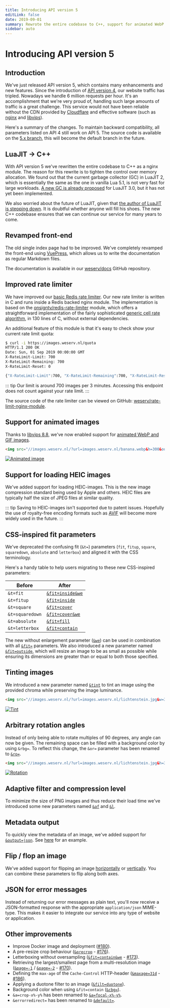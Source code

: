 ```yaml
---
title: Introducing API version 5
editLink: false
date: 2019-09-01
summary: Rewrote the entire codebase to C++, support for animated WebP and GIF images, plus many more improvements.
sidebar: auto
---
```


# Introducing API version 5

## Introduction
We've just released API version 5, which contains many enhancements and new features. Since the
introduction of [API version 4][version-4-post], our website traffic has tripled. Nowadays we handle 6 million requests per
hour. It's an accomplishment that we're very proud of, handling such large amounts of traffic is a great
challenge. This service would not have been reliable without the CDN provided by [Cloudflare][cloudflare] and
effective software (such as [nginx][nginx] and [libvips][libvips]).

Here's a summary of the changes. To maintain backward compatibility, all parameters listed on API 4 still
work on API 5. The source code is available on the [5.x branch][5.x-branch], this will become the default branch in
the future.

## LuaJIT → C++
With API version 5 we've rewritten the entire codebase to C++ as a nginx module. The reason for this
rewrite is to tighten the control over memory allocation. We found out that the current garbage collector
(GC) in LuaJIT 2, which is essentially the same as the one in vanilla Lua 5.1, is not very fast for large
workloads. [A new GC is already proposed][luajit-new-gc] for LuaJIT 3.0, but it has not yet been implemented.

We also worried about the future of LuaJIT, given that [the author of LuaJIT is stepping down][luajit-maintenance]. It is
doubtful whether anyone will fill his shoes. The new C++ codebase ensures that we can continue our
service for many years to come.

## Revamped front-end
The old single index page had to be improved. We've completely revamped the front-end using
[VuePress][vuepress], which allows us to write the documentation as regular Markdown files.

The documentation is available in our [weserv/docs][weserv-docs] GitHub repository.

## Improved rate limiter
We have improved our [basic Redis rate limiter](https://redis.io/commands/incr#pattern-rate-limiter-2). Our new rate limiter is written in C and runs inside a
Redis backed nginx module. The implementation is based on the [onsigntv/redis-rate-limiter][onsigntv/redis-rate-limiter] module,
which offers a straightforward implementation of the fairly sophisticated [generic cell rate algorithm][gcra],
in 130 lines of C, without external dependencies.

An additional feature of this module is that it's easy to check show your current rate limit quota:
```bash
$ curl -i https://images.weserv.nl/quota
HTTP/1.1 200 OK
Date: Sun, 01 Sep 2019 00:00:00 GMT
X-RateLimit-Limit: 700
X-RateLimit-Remaining: 700
X-RateLimit-Reset: 0

{"X-RateLimit-Limit":700, "X-RateLimit-Remaining":700, "X-RateLimit-Reset":0}
```

::: tip
Our limit is around 700 images per 3 minutes. Accessing this endpoint does not count against
your rate limit.
:::

The source code of the rate limiter can be viewed on GitHub: [weserv/rate-limit-nginx-module][rate-limit-nginx-module].

## Support for animated images
Thanks to [libvips 8.8][libvips-8.8], we've now enabled support for [animated WebP and GIF images][n-pages].

```html
<img src="//images.weserv.nl/?url=images.weserv.nl/banana.webp&h=300&output=gif&n=-1">
```
[![Animated image](/static/banana.webp?h=300&output=gif&n=-1)](/?url=images.weserv.nl/banana.webp&h=300&output=gif&n=-1)

## Support for loading HEIC images
We've added support for loading HEIC-images. This is the new image compression standard being used by
Apple and others. HEIC files are typically half the size of JPEG files at similar quality.

::: tip
Saving to HEIC-images isn't supported due to patent issues. Hopefully the use of royalty-free
encoding formats such as [AVIF][avif] will become more widely used in the future.
:::

## CSS-inspired fit parameters
We've deprecated the confusing fit (`&t=`) parameters (`fit`, `fitup`, `square`, `squaredown`, `absolute`
and `letterbox`) and aligned it with the CSS terminology.

Here's a handy table to help users migrating to these new CSS-inspired parameters:

| Before          | After                          |
| ----------------|--------------------------------|
| `&t=fit`        | [`&fit=inside&we`][fit-inside] |
| `&t=fitup`      | [`&fit=inside`][fit-inside]    |
| `&t=square`     | [`&fit=cover`][fit-cover]      |
| `&t=squaredown` | [`&fit=cover&we`][fit-cover]   |
| `&t=absolute`   | [`&fit=fill`][fit-fill]        |
| `&t=letterbox`  | [`&fit=contain`][fit-contain]  |

The new without enlargement parameter ([`&we`][without-enlargement]) can be used in combination with all [`&fit=`][fit]
parameters. We also introduced a new parameter named [`&fit=outside`][fit-outside], which will resize an image to
be as small as possible while ensuring its dimensions are greater than or equal to both those specified.

## Tinting images
We introduced a new parameter named [`&tint`][tint] to tint an image using the provided chroma
while preserving the image luminance.

```html
<img src="//images.weserv.nl/?url=images.weserv.nl/lichtenstein.jpg&w=300&tint=red">
```
[![Tint](/static/lichtenstein.jpg?w=300&tint=red)](/?url=images.weserv.nl/lichtenstein.jpg&w=300&tint=red)

## Arbitrary rotation angles
Instead of only being able to rotate multiples of 90 degrees, any angle can now be given. The remaining
space can be filled with a background color by using `&rbg=`. To reflect this change, the `&or=`
parameter has been renamed to [`&ro=`][rotation].

```html
<img src="//images.weserv.nl/?url=images.weserv.nl/lichtenstein.jpg&h=300&ro=45">
```
[![Rotation](/static/lichtenstein.jpg?h=300&ro=45)](/?url=images.weserv.nl/lichtenstein.jpg&h=300&ro=45)

## Adaptive filter and compression level
To minimize the size of PNG images and thus reduce their load time we've introduced some new
parameters named [`&af`][adaptive-filter] and [`&l`][compression-level].

## Metadata output
To quickly view the metadata of an image, we've added support for [`&output=json`][output].
See [here](/?url=images.weserv.nl/zebra.jpg&output=json) for an example.

## Flip / flop an image
We've added support for flipping an image [horizontally][flop] or [vertically][flip]. You can combine these parameters
to flip along both axes.

## JSON for error messages
Instead of returning our error messages as plain text, you'll now receive a JSON-formatted response with
the appropriate `application/json` MIME-type. This makes it easier to integrate our service into any
type of website or application.

## Other improvements
- Improve Docker image and deployment ([#180](https://github.com/weserv/images/issues/180)).
- A pre-resize crop behaviour ([`&precrop`][rectangle-crop] - [#176](https://github.com/weserv/images/issues/176)).
- Letterboxing without oversampling ([`&fit=contain&we`][without-enlargement] - [#173](https://github.com/weserv/images/issues/173)).
- Retrieving the largest/smallest page from a multi-resolution image ([`&page=-1`][page] /
  [`&page=-2`][page] - [#170](https://github.com/weserv/images/issues/170)).
- Defining the `max-age` of the `Cache-Control` HTTP-header ([`&maxage=31d`][cache-control] - [#186](https://github.com/weserv/images/issues/186)).
- Applying a duotone filter to an image ([`&filt=duotone`][filter]).
- Background color when using `&fit=contain` ([`&cbg=`][fit-contain]).
- `&a=crop-x%-y%` has been renamed to [`&a=focal-x%-y%`][focal-point].
- `&errorredirect=` has been renamed to [`&default=`][default-image].

[version-4-post]: /news/2018/07/29/introducing-api-4/
[cloudflare]: https://www.cloudflare.com/
[nginx]: https://nginx.org/
[libvips]: https://github.com/libvips/libvips
[vuepress]: https://vuepress.vuejs.org/
[weserv-docs]: https://github.com/weserv/docs
[5.x-branch]: https://github.com/weserv/images/tree/5.x
[luajit-new-gc]: http://wiki.luajit.org/New-Garbage-Collector
[luajit-maintenance]: https://www.freelists.org/post/luajit/Looking-for-new-LuaJIT-maintainers
[onsigntv/redis-rate-limiter]: https://github.com/onsigntv/redis-rate-limiter
[gcra]: https://en.wikipedia.org/wiki/Generic_cell_rate_algorithm
[rate-limit-nginx-module]: https://github.com/weserv/rate-limit-nginx-module
[libvips-8.8]: https://libvips.github.io/libvips/2019/04/22/What's-new-in-8.8.html
[n-pages]: ../docs/format.md#number-of-pages
[avif]: https://aomediacodec.github.io/av1-avif/
[fit]: ../docs/fit.md
[fit-inside]: ../docs/fit.md#inside
[fit-outside]: ../docs/fit.md#outside
[fit-cover]: ../docs/fit.md#cover
[fit-fill]: ../docs/fit.md#fill
[fit-contain]: ../docs/fit.md#contain
[without-enlargement]: ../docs/fit.md#without-enlargement
[tint]: ../docs/adjustment.md#tint
[rotation]: ../docs/orientation.md#rotation
[adaptive-filter]: ../docs/format.md#adaptive-filter
[compression-level]: ../docs/format.md#compression-level
[output]: ../docs/format.md#output
[flip]: ../docs/orientation.md#flip
[flop]: ../docs/orientation.md#flop
[filter]: ../docs/adjustment.md#filter
[focal-point]: ../docs/crop.md#focal-point
[default-image]: ../docs/format.md#default-image
[rectangle-crop]: ../docs/crop.md#rectangle-crop
[page]: ../docs/format.md#page
[cache-control]: ../docs/format.md#cache-control
